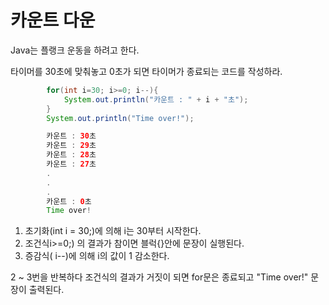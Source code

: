 # 카운트 다운
Java는 플랭크 운동을 하려고 한다.

타이머를 30초에 맞춰놓고 0초가 되면 타이머가 종료되는 코드를 작성하라.

```java
        for(int i=30; i>=0; i--){
            System.out.println("카운트 : " + i + "초");
        }
        System.out.println("Time over!");

        카운트 : 30초
        카운트 : 29초
        카운트 : 28초
        카운트 : 27초
        .
        .
        .
        카운트 : 0초
        Time over!
```
1. 초기화(int i = 30;)에 의해 i는 30부터 시작한다.
2. 조건식i>=0;) 의 결과가 참이면 블럭{}안에 문장이 실행된다.
3. 증감식( i--)에 의해 i의 값이 1 감소한다.

2 ~ 3번을 반복하다 조건식의 결과가 거짓이 되면 for문은 종료되고 "Time over!" 문장이 출력된다.